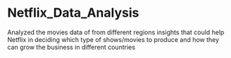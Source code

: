 # Netflix_Data_Analysis
Analyzed the movies data of from different regions insights that could help Netflix in deciding which type of shows/movies to produce and how they can grow the business in different countries
